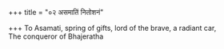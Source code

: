 +++
title = "०२ असमातिं नितोशनं"

+++
To Asamati, spring of gifts, lord of the brave, a radiant car,  
     The conqueror of Bhajeratha